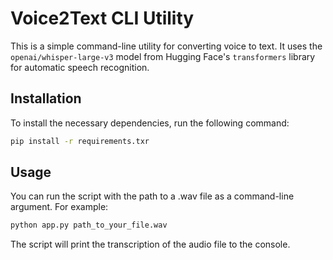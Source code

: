 # Voice2Text CLI Utility

This is a simple command-line utility for converting voice to text. It uses the `openai/whisper-large-v3` model from Hugging Face's `transformers` library for automatic speech recognition.

## Installation

To install the necessary dependencies, run the following command:

```bash
pip install -r requirements.txr
```

## Usage
You can run the script with the path to a .wav file as a command-line argument. For example:

```bash
python app.py path_to_your_file.wav
```

The script will print the transcription of the audio file to the console.
